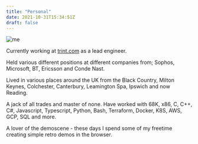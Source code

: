 ```yaml
---
title: "Personal"
date: 2021-10-31T15:34:51Z
draft: false
---
```

![me](/pages_example/me.png)

Currently working at [trint.com](https://trint.com) as a lead engineer.  

Held various different positions at different companies from; Sophos, Microsoft, BT, Ericsson and Conde Nast.  

Lived in various places around the UK from the Black Country, Milton Keynes, Colchester, Canterbury, Leamington Spa, Ipswich and now Reading.  

A jack of all trades and master of none.  Have worked with 68K, x86, C, C++, C#, Javascript, Typescript, Python, Bash, Terraform, Docker, K8S, AWS, GCP, SQL and more.   

A lover of the demoscene - these days I spend some of my freetime creating simple retro demos in the browser.   


